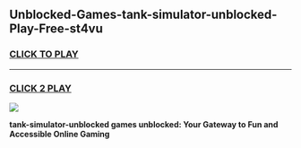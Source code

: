 
## Unblocked-Games-tank-simulator-unblocked-Play-Free-st4vu
<h3>
<a href="https://premium76.site?title=tank-simulator-unblocked&ref=21A">CLICK TO PLAY</a></h3>
<hr>

<h3>
<a href="https://premium76.site?title=tank-simulator-unblocked&ref=21A">CLICK 2 PLAY</a>
  
</h3>

<a href="https://premium76.site?title=tank-simulator-unblocked&ref=21A"><img src="https://clearcache.store/games.png"></a>


**tank-simulator-unblocked games unblocked: Your Gateway to Fun and Accessible Online Gaming**
